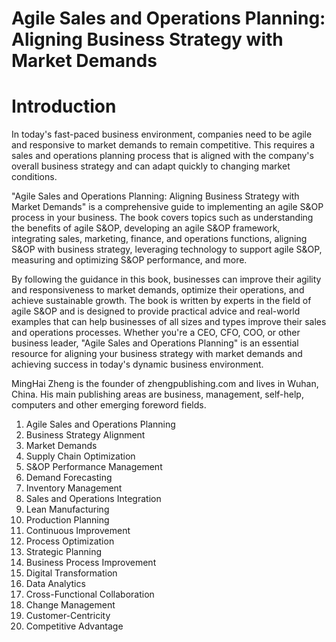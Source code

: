 # Agile Sales and Operations Planning: Aligning Business Strategy with Market Demands

# Introduction

In today's fast-paced business environment, companies need to be agile and responsive to market demands to remain competitive. This requires a sales and operations planning process that is aligned with the company's overall business strategy and can adapt quickly to changing market conditions.

"Agile Sales and Operations Planning: Aligning Business Strategy with Market Demands" is a comprehensive guide to implementing an agile S&OP process in your business. The book covers topics such as understanding the benefits of agile S&OP, developing an agile S&OP framework, integrating sales, marketing, finance, and operations functions, aligning S&OP with business strategy, leveraging technology to support agile S&OP, measuring and optimizing S&OP performance, and more.

By following the guidance in this book, businesses can improve their agility and responsiveness to market demands, optimize their operations, and achieve sustainable growth. The book is written by experts in the field of agile S&OP and is designed to provide practical advice and real-world examples that can help businesses of all sizes and types improve their sales and operations processes. Whether you're a CEO, CFO, COO, or other business leader, "Agile Sales and Operations Planning" is an essential resource for aligning your business strategy with market demands and achieving success in today's dynamic business environment.

MingHai Zheng is the founder of zhengpublishing.com and lives in Wuhan, China. His main publishing areas are business, management, self-help, computers and other emerging foreword fields.



1. Agile Sales and Operations Planning
2. Business Strategy Alignment
3. Market Demands
4. Supply Chain Optimization
5. S&OP Performance Management
6. Demand Forecasting
7. Inventory Management
8. Sales and Operations Integration
9. Lean Manufacturing
10. Production Planning
11. Continuous Improvement
12. Process Optimization
13. Strategic Planning
14. Business Process Improvement
15. Digital Transformation
16. Data Analytics
17. Cross-Functional Collaboration
18. Change Management
19. Customer-Centricity
20. Competitive Advantage

